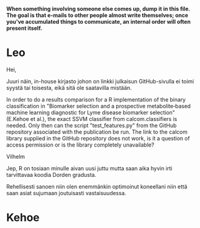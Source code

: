 **When something involving someone else comes up, dump  it in this file. The goal is that e-mails to other people almost write themselves; once you've accumulated things to communicate, an internal order will often present itself.**

# Leo

Hei,

Juuri näin, in-house kirjasto johon on linkki julkaisun GitHub-sivulla ei toimi syystä tai toisesta, eikä sitä ole saatavilla mistään.

In order to do a results comparison for a R implementation of the binary classification in "Biomarker selection and a prospective metabolite‑based machine learning diagnostic for Lyme disease biomarker selection" (E.Kehoe et al.), the exact SSVM classifier from calcom.classifiers is needed. Only then can the script "test_features.py" from the GitHub repository associated with the publication be run. The link to the calcom library supplied in the GitHub repository does not work, is it a question of access permission or is the library completely unavailable?

Vilhelm


Jep, R on tosiaan minulle aivan uusi juttu mutta saan aika hyvin irti tarvittavaa koodia Dorden gradusta.

Rehellisesti sanoen niin olen enemmänkin optimoinut koneellani niin että saan asiat sujumaan joutuisasti vastaisuudessa.

# Kehoe
